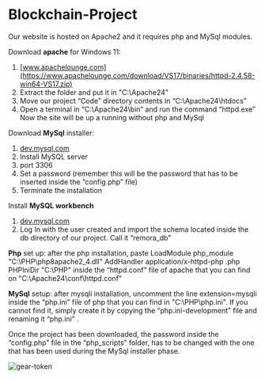 # Blockchain-Project

Our website is hosted on Apache2 and it requires php and MySql modules.

Download **apache** for Windows 11:
1. [www.apachelounge.com](https://www.apachelounge.com/download/VS17/binaries/httpd-2.4.58-win64-VS17.zip)
2. Extract the folder and put it in "C:\Apache24"
3. Move our project “Code” directory contents in “C:\Apache24\htdocs”
4. Open a terminal in “C:\Apache24\bin” and run the command “httpd.exe”
Now the site will be up a running without php and MySql

Download **MySql** installer:
1. [dev.mysql.com](https://dev.mysql.com/downloads/file/?id=523567)
2. Install MySQL server 
3. port 3306
4. Set a password (remember this will be the password that has to be inserted inside the “config.php” file)
5. Terminate the installation

Install **MySQL workbench**
1. [dev.mysql.com](https://dev.mysql.com/downloads/file/?id=519997)
2. Log In with the user created and import the schema located inside the db directory of our project. Call it “remora_db”

**Php** set up:
after the php installation, paste 
	LoadModule php_module "C:\PHP\php8apache2_4.dll"
	AddHandler application/x-httpd-php .php
	PHPIniDir "C:\PHP"
inside the “httpd.conf” file of apache that you can find on "C:\Apache24\conf\httpd.conf"

**MySql** setup:
after mysqli installation, uncomment the line
	extension=mysqli
inside the “php.ini” file of php that you can find in "C:\PHP\php.ini". If you cannot find it, simply create it by copying the “php.ini-development” file and renaming it “php.ini” .

Once the project has been downloaded, the password inside the “config.php” file in the “php_scripts” folder, has to be changed with the one that has been used during the MySql installer phase.


![gear-token](https://github.com/Videars/videars.github.io/assets/105921751/8e811874-0280-4c6a-9b0e-3b59abf539e0)

